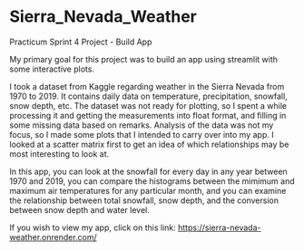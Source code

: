 # Sierra_Nevada_Weather
Practicum Sprint 4 Project - Build App

My primary goal for this project was to build an app using streamlit with some interactive plots.

I took a dataset from Kaggle regarding weather in the Sierra Nevada from 1970 to 2019. It contains daily data on temperature, precipitation, snowfall, snow depth, etc. The dataset was not ready for plotting, so I spent a while processing it and getting the measurements into float format, and filling in some missing data based on remarks. Analysis of the data was not my focus, so I made some plots that I intended to carry over into my app. I looked at a scatter matrix first to get an idea of which relationships may be most interesting to look at.

In this app, you can look at the snowfall for every day in any year between 1970 and 2019, you can compare the histograms between the mimimum and maximum air temperatures for any particular month, and you can examine the relationship between total snowfall, snow depth, and the conversion between snow depth and water level.

If you wish to view my app, click on this link:
https://sierra-nevada-weather.onrender.com/